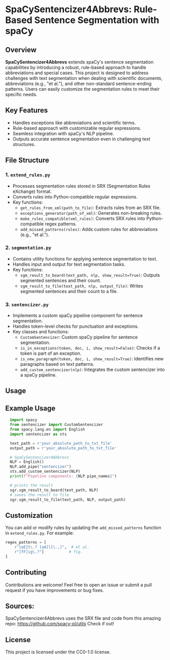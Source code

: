 # SpaCySentencizer4Abbrevs: Rule-Based Sentence Segmentation with spaCy

## Overview
**SpaCySentencizer4Abbrevs** extends spaCy's sentence segmentation capabilities by introducing a robust, rule-based approach to handle abbreviations and special cases. This project is designed to address challenges with text segmentation when dealing with scientific documents, abbreviations (e.g., "et al."), and other non-standard sentence-ending patterns. Users can easily customize the segmentation rules to meet their specific needs.

## Key Features
- Handles exceptions like abbreviations and scientific terms.
- Rule-based approach with customizable regular expressions.
- Seamless integration with spaCy's NLP pipeline.
- Outputs accurate sentence segmentation even in challenging text structures.

## File Structure

### 1. **`extend_rules.py`**
   - Processes segmentation rules stored in SRX (Segmentation Rules eXchange) format.
   - Converts rules into Python-compatible regular expressions.
   - Key functions:
     - `get_rules_from_xml(path_to_file)`: Extracts rules from an SRX file.
     - `exceptions_generator(path_of_xml)`: Generates non-breaking rules.
     - `make_rules_compatible(xml_rules)`: Converts SRX rules into Python-compatible regex patterns.
     - `add_missed_patterns(rules)`: Adds custom rules for abbreviations (e.g., "et al.").

### 2. **`segmentation.py`**
   - Contains utility functions for applying sentence segmentation to text.
   - Handles input and output for text segmentation tasks.
   - Key functions:
     - `sgm_result_to_board(text_path, nlp, show_result=True)`: Outputs segmented sentences and their count.
     - `sgm_result_to_file(text_path, nlp, output_file)`: Writes segmented sentences and their count to a file.

### 3. **`sentencizer.py`**
   - Implements a custom spaCy pipeline component for sentence segmentation.
   - Handles token-level checks for punctuation and exceptions.
   - Key classes and functions:
     - `CustomSentencizer`: Custom spaCy pipeline for sentence segmentation.
     - `is_in_exceptions(token, doc, i, show_result=False)`: Checks if a token is part of an exception.
     - `is_new_paragraph(token, doc, i, show_result=True)`: Identifies new paragraphs based on text patterns.
     - `add_custom_sentencizer(nlp)`: Integrates the custom sentencizer into a spaCy pipeline.

## Usage
## Example Usage
```python
  import spacy
  from sentencizer import CustomSentencizer
  from spacy.lang.en import English
  import sentencizer as sts

  text_path = r'your_absolute_path_to_txt_file'
  output_path = r'your_absolute_path_to_txt_file'

  # SpaCySentencizer4Abbrevs
  NLP = English()
  NLP.add_pipe("sentencizer")
  sts.add_custom_sentencizer(NLP)
  print(f"Pipeline components: {NLP.pipe_names}")

  # prints the result
  sgr.sgm_result_to_board(text_path, NLP)
  # saves the result to file
  sgr.sgm_result_to_file(text_path, NLP, output_path)

```

## Customization
You can add or modify rules by updating the `add_missed_patterns` function in `extend_rules.py`. For example:
```python
regex_patterns = [
    r"[eE]t\.? [aA]l[\.,]",  # et al.
    r"[fF]ig\.?"]           # fig.
]
```

## Contributing
Contributions are welcome! Feel free to open an issue or submit a pull request if you have improvements or bug fixes.

## Sources: 
SpaCySentencizer4Abbrevs uses the SRX file and code from this amazing repo: https://github.com/spacy-pl/utils Check if out!

## License
This project is licensed under the CC0-1.0 license.

